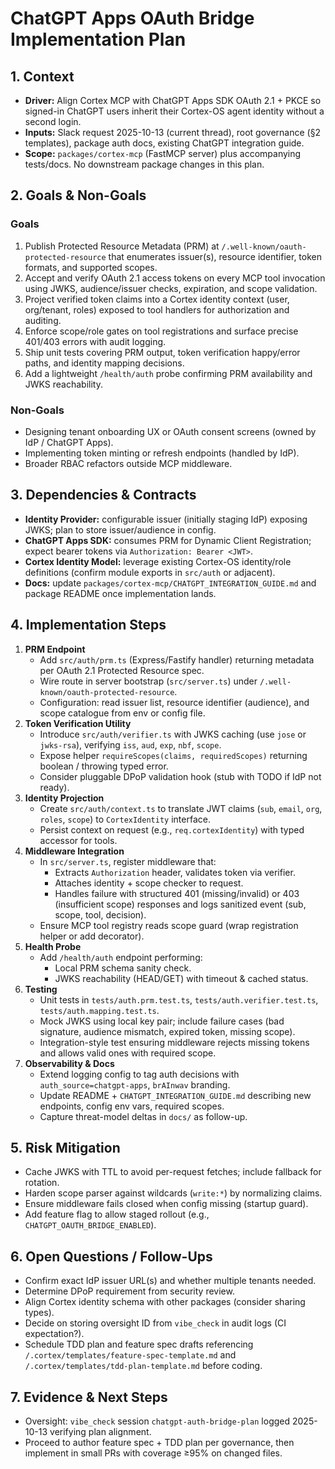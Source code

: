 # ChatGPT Apps OAuth Bridge Implementation Plan

## 1. Context
- **Driver:** Align Cortex MCP with ChatGPT Apps SDK OAuth 2.1 + PKCE so signed-in ChatGPT users inherit their Cortex-OS agent identity without a second login.
- **Inputs:** Slack request 2025-10-13 (current thread), root governance (§2 templates), package auth docs, existing ChatGPT integration guide.
- **Scope:** `packages/cortex-mcp` (FastMCP server) plus accompanying tests/docs. No downstream package changes in this plan.

## 2. Goals & Non-Goals
### Goals
1. Publish Protected Resource Metadata (PRM) at `/.well-known/oauth-protected-resource` that enumerates issuer(s), resource identifier, token formats, and supported scopes.
2. Accept and verify OAuth 2.1 access tokens on every MCP tool invocation using JWKS, audience/issuer checks, expiration, and scope validation.
3. Project verified token claims into a Cortex identity context (user, org/tenant, roles) exposed to tool handlers for authorization and auditing.
4. Enforce scope/role gates on tool registrations and surface precise 401/403 errors with audit logging.
5. Ship unit tests covering PRM output, token verification happy/error paths, and identity mapping decisions.
6. Add a lightweight `/health/auth` probe confirming PRM availability and JWKS reachability.

### Non-Goals
- Designing tenant onboarding UX or OAuth consent screens (owned by IdP / ChatGPT Apps).
- Implementing token minting or refresh endpoints (handled by IdP).
- Broader RBAC refactors outside MCP middleware.

## 3. Dependencies & Contracts
- **Identity Provider:** configurable issuer (initially staging IdP) exposing JWKS; plan to store issuer/audience in config.
- **ChatGPT Apps SDK:** consumes PRM for Dynamic Client Registration; expect bearer tokens via `Authorization: Bearer <JWT>`.
- **Cortex Identity Model:** leverage existing Cortex-OS identity/role definitions (confirm module exports in `src/auth` or adjacent).
- **Docs:** update `packages/cortex-mcp/CHATGPT_INTEGRATION_GUIDE.md` and package README once implementation lands.

## 4. Implementation Steps
1. **PRM Endpoint**
   - Add `src/auth/prm.ts` (Express/Fastify handler) returning metadata per OAuth 2.1 Protected Resource spec.
   - Wire route in server bootstrap (`src/server.ts`) under `/.well-known/oauth-protected-resource`.
   - Configuration: read issuer list, resource identifier (audience), and scope catalogue from env or config file.
2. **Token Verification Utility**
   - Introduce `src/auth/verifier.ts` with JWKS caching (use `jose` or `jwks-rsa`), verifying `iss`, `aud`, `exp`, `nbf`, `scope`.
   - Expose helper `requireScopes(claims, requiredScopes)` returning boolean / throwing typed error.
   - Consider pluggable DPoP validation hook (stub with TODO if IdP not ready).
3. **Identity Projection**
   - Create `src/auth/context.ts` to translate JWT claims (`sub`, `email`, `org`, `roles`, `scope`) to `CortexIdentity` interface.
   - Persist context on request (e.g., `req.cortexIdentity`) with typed accessor for tools.
4. **Middleware Integration**
   - In `src/server.ts`, register middleware that:
     - Extracts `Authorization` header, validates token via verifier.
     - Attaches identity + scope checker to request.
     - Handles failure with structured 401 (missing/invalid) or 403 (insufficient scope) responses and logs sanitized event (sub, scope, tool, decision).
   - Ensure MCP tool registry reads scope guard (wrap registration helper or add decorator).
5. **Health Probe**
   - Add `/health/auth` endpoint performing:
     - Local PRM schema sanity check.
     - JWKS reachability (HEAD/GET) with timeout & cached status.
6. **Testing**
   - Unit tests in `tests/auth.prm.test.ts`, `tests/auth.verifier.test.ts`, `tests/auth.mapping.test.ts`.
   - Mock JWKS using local key pair; include failure cases (bad signature, audience mismatch, expired token, missing scope).
   - Integration-style test ensuring middleware rejects missing tokens and allows valid ones with required scope.
7. **Observability & Docs**
   - Extend logging config to tag auth decisions with `auth_source=chatgpt-apps`, `brAInwav` branding.
   - Update README + `CHATGPT_INTEGRATION_GUIDE.md` describing new endpoints, config env vars, required scopes.
   - Capture threat-model deltas in `docs/` as follow-up.

## 5. Risk Mitigation
- Cache JWKS with TTL to avoid per-request fetches; include fallback for rotation.
- Harden scope parser against wildcards (`write:*`) by normalizing claims.
- Ensure middleware fails closed when config missing (startup guard).
- Add feature flag to allow staged rollout (e.g., `CHATGPT_OAUTH_BRIDGE_ENABLED`).

## 6. Open Questions / Follow-Ups
- Confirm exact IdP issuer URL(s) and whether multiple tenants needed.
- Determine DPoP requirement from security review.
- Align Cortex identity schema with other packages (consider sharing types).
- Decide on storing oversight ID from `vibe_check` in audit logs (CI expectation?).
- Schedule TDD plan and feature spec drafts referencing `/.cortex/templates/feature-spec-template.md` and `/.cortex/templates/tdd-plan-template.md` before coding.

## 7. Evidence & Next Steps
- Oversight: `vibe_check` session `chatgpt-auth-bridge-plan` logged 2025-10-13 verifying plan alignment.
- Proceed to author feature spec + TDD plan per governance, then implement in small PRs with coverage ≥95% on changed files.

